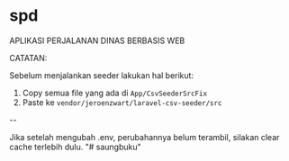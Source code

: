 spd
===============

APLIKASI PERJALANAN DINAS BERBASIS WEB

CATATAN:

Sebelum menjalankan seeder lakukan hal berikut:

1. Copy semua file yang ada di `App/CsvSeederSrcFix`
2. Paste ke `vendor/jeroenzwart/laravel-csv-seeder/src`


--

Jika setelah mengubah .env, perubahannya belum terambil, silakan clear cache terlebih dulu.
"# saungbuku" 
